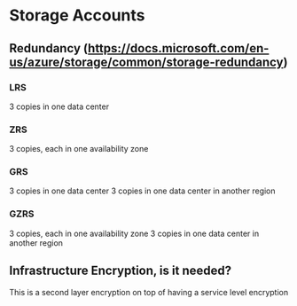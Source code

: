 # Storage Accounts

## Redundancy (https://docs.microsoft.com/en-us/azure/storage/common/storage-redundancy)

### LRS
3 copies in one data center

### ZRS
3 copies, each in one availability zone

### GRS
3 copies in one data center
3 copies in one data center in another region

### GZRS
3 copies, each in one availability zone
3 copies in one data center in another region


## Infrastructure Encryption, is it needed?
This is a second layer encryption on top of having a service level encryption



